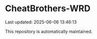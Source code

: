 # CheatBrothers-WRD

Last updated: 2025-06-06 13:46:13

This repository is automatically maintained.
